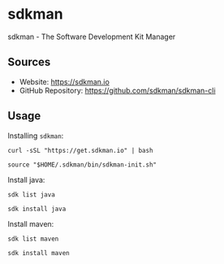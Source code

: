 # sdkman

sdkman - The Software Development Kit Manager

## Sources

- Website: https://sdkman.io
- GitHub Repository: https://github.com/sdkman/sdkman-cli

## Usage

Installing `sdkman`:
```shell
curl -sSL "https://get.sdkman.io" | bash
```

```shell
source "$HOME/.sdkman/bin/sdkman-init.sh"
```

Install java:
```shell
sdk list java

sdk install java
```

Install maven:
```shell
sdk list maven

sdk install maven
```
